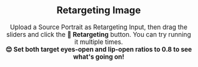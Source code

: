 <br>

<!-- ## Retargeting -->
<!-- <span style="font-size: 1.2em;">🔥 To edit the eyes and lip open ratio of the source portrait, drag the sliders and click the <strong>🚗 Retargeting</strong> button. You can try running it multiple times. <strong>😊 Set both ratios to 0.8 to see what's going on!</strong> </span> -->


<div style="display: flex; justify-content: center; align-items: center; text-align: center; font-size: 1.2em;">
  <div>
    <h2>Retargeting Image</h2>
    <p>Upload a Source Portrait as Retargeting Input, then drag the sliders and click the <strong>🚗 Retargeting</strong> button. You can try running it multiple times.
    <br>
    <strong>😊 Set both target eyes-open and lip-open ratios to 0.8 to see what's going on!</strong></p>
  </div>
</div>
